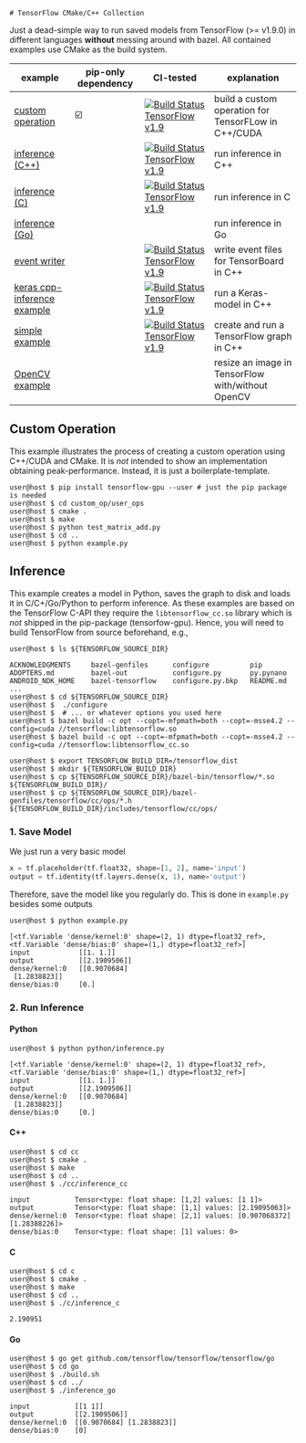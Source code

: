 	# TensorFlow CMake/C++ Collection

Just a dead-simple way to run saved models from TensorFlow (>= v1.9.0) in different languages **without** messing around with bazel. All contained examples use CMake as the build system.

| example | pip-only dependency | CI-tested | explanation |
| ------ | ------ | ------ | ------ |
| [custom operation](./custom_op) | :ballot_box_with_check: | [![Build Status TensorFlow v1.9 ](https://ci.patwie.com/api/badges/PatWie/tensorflow-cmake/status.svg)](http://ci.patwie.com/PatWie/tensorflow-cmake)  | build a custom operation for TensorFLow in C++/CUDA
| [inference  (C++)](./inference/cc) | | [![Build Status TensorFlow v1.9 ](https://ci.patwie.com/api/badges/PatWie/tensorflow-cmake/status.svg)](http://ci.patwie.com/PatWie/tensorflow-cmake) | run inference in C++
| [inference  (C)](./inference/c) | | [![Build Status TensorFlow v1.9 ](https://ci.patwie.com/api/badges/PatWie/tensorflow-cmake/status.svg)](http://ci.patwie.com/PatWie/tensorflow-cmake) | run inference in C
| [inference  (Go)](./inference/go) | | | run inference in Go
| [event writer](./examples/event_writer) |  | [![Build Status TensorFlow v1.9 ](https://ci.patwie.com/api/badges/PatWie/tensorflow-cmake/status.svg)](http://ci.patwie.com/PatWie/tensorflow-cmake) | write event files for TensorBoard in C++
| [keras cpp-inference example](./examples/keras) |  | [![Build Status TensorFlow v1.9 ](https://ci.patwie.com/api/badges/PatWie/tensorflow-cmake/status.svg)](http://ci.patwie.com/PatWie/tensorflow-cmake) | run a Keras-model in C++
| [simple example](./examples/simple) |  | [![Build Status TensorFlow v1.9 ](https://ci.patwie.com/api/badges/PatWie/tensorflow-cmake/status.svg)](http://ci.patwie.com/PatWie/tensorflow-cmake) | create and run a TensorFlow graph in C++
| [OpenCV example](./examples/resize) |  | | resize an image in TensorFlow with/without OpenCV


## Custom Operation

This example illustrates the process of creating a custom operation using C++/CUDA and CMake. It is *not* intended to show an implementation obtaining peak-performance. Instead, it is just a boilerplate-template.

```console
user@host $ pip install tensorflow-gpu --user # just the pip package is needed
user@host $ cd custom_op/user_ops
user@host $ cmake .
user@host $ make
user@host $ python test_matrix_add.py
user@host $ cd ..
user@host $ python example.py
```
## Inference

This example creates a model in Python, saves the graph to disk and loads it in C/C+/Go/Python to perform inference. As these examples are based on the TensorFlow C-API they require the `libtensorflow_cc.so` library which is *not* shipped in the pip-package (tensorfow-gpu). Hence, you will need to build TensorFlow from source beforehand, e.g.,

```console
user@host $ ls ${TENSORFLOW_SOURCE_DIR}

ACKNOWLEDGMENTS     bazel-genfiles      configure          pip
ADOPTERS.md         bazel-out           configure.py       py.pynano
ANDROID_NDK_HOME    bazel-tensorflow    configure.py.bkp   README.md
...
user@host $ cd ${TENSORFLOW_SOURCE_DIR}
user@host $  ./configure
user@host $  # ... or whatever options you used here
user@host $ bazel build -c opt --copt=-mfpmath=both --copt=-msse4.2 --config=cuda //tensorflow:libtensorflow.so
user@host $ bazel build -c opt --copt=-mfpmath=both --copt=-msse4.2 --config=cuda //tensorflow:libtensorflow_cc.so

user@host $ export TENSORFLOW_BUILD_DIR=/tensorflow_dist
user@host $ mkdir ${TENSORFLOW_BUILD_DIR}
user@host $ cp ${TENSORFLOW_SOURCE_DIR}/bazel-bin/tensorflow/*.so ${TENSORFLOW_BUILD_DIR}/
user@host $ cp ${TENSORFLOW_SOURCE_DIR}/bazel-genfiles/tensorflow/cc/ops/*.h ${TENSORFLOW_BUILD_DIR}/includes/tensorflow/cc/ops/
```

### 1. Save Model

We just run a very basic model

```python
x = tf.placeholder(tf.float32, shape=[1, 2], name='input')
output = tf.identity(tf.layers.dense(x, 1), name='output')
```

Therefore, save the model like you regularly do. This is done in `example.py` besides some outputs

```console
user@host $ python example.py

[<tf.Variable 'dense/kernel:0' shape=(2, 1) dtype=float32_ref>, <tf.Variable 'dense/bias:0' shape=(1,) dtype=float32_ref>]
input            [[1. 1.]]
output           [[2.1909506]]
dense/kernel:0   [[0.9070684]
 [1.2838823]]
dense/bias:0     [0.]
```

### 2. Run Inference

#### Python

```console
user@host $ python python/inference.py

[<tf.Variable 'dense/kernel:0' shape=(2, 1) dtype=float32_ref>, <tf.Variable 'dense/bias:0' shape=(1,) dtype=float32_ref>]
input            [[1. 1.]]
output           [[2.1909506]]
dense/kernel:0   [[0.9070684]
 [1.2838823]]
dense/bias:0     [0.]
```

#### C++

```console
user@host $ cd cc
user@host $ cmake .
user@host $ make
user@host $ cd ..
user@host $ ./cc/inference_cc

input           Tensor<type: float shape: [1,2] values: [1 1]>
output          Tensor<type: float shape: [1,1] values: [2.19095063]>
dense/kernel:0  Tensor<type: float shape: [2,1] values: [0.907068372][1.28388226]>
dense/bias:0    Tensor<type: float shape: [1] values: 0>
```

#### C

```console
user@host $ cd c
user@host $ cmake .
user@host $ make
user@host $ cd ..
user@host $ ./c/inference_c

2.190951

```


#### Go

```console
user@host $ go get github.com/tensorflow/tensorflow/tensorflow/go
user@host $ cd go
user@host $ ./build.sh
user@host $ cd ../
user@host $ ./inference_go

input           [[1 1]]
output          [[2.1909506]]
dense/kernel:0  [[0.9070684] [1.2838823]]
dense/bias:0    [0]
```
